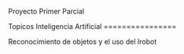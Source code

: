 Proyecto Primer Parcial
<p>Topicos Inteligencia Artificial
================
 
<p>Reconocimiento de objetos y el uso del Irobot
